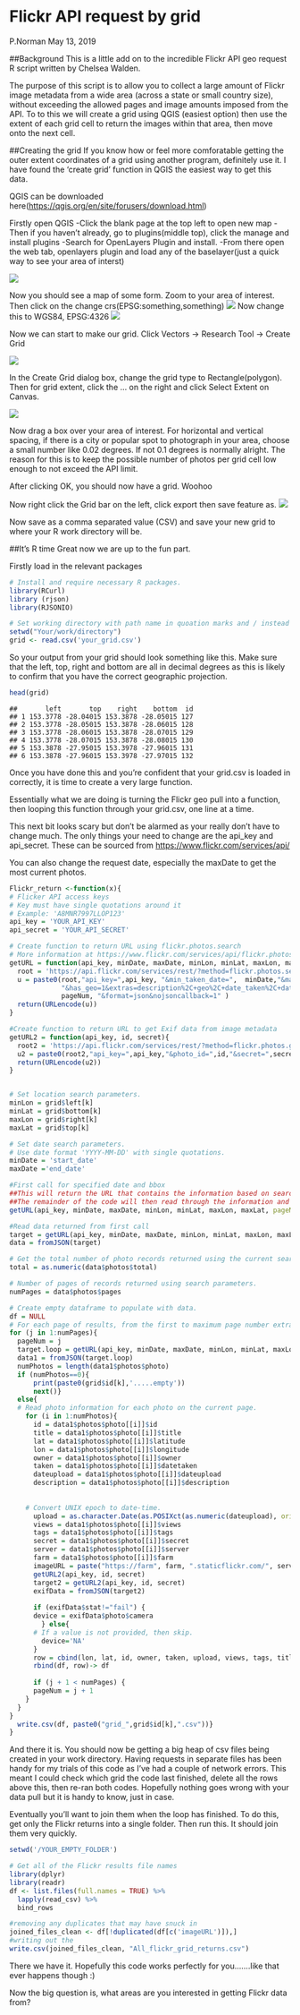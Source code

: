 Flickr API request by grid
================
P.Norman
May 13, 2019

\#\#Background This is a little add on to the incredible Flickr API geo
request R script written by Chelsea Walden.

The purpose of this script is to allow you to collect a large amount of
Flickr image metadata from a wide area (across a state or small country
size), without exceeding the allowed pages and image amounts imposed
from the API. To to this we will create a grid using QGIS (easiest
option) then use the extent of each grid cell to return the images
within that area, then move onto the next cell.

\#\#Creating the grid If you know how or feel more comforatable getting
the outer extent coordinates of a grid using another program, definitely
use it. I have found the ‘create grid’ function in QGIS the easiest way
to get this data.

QGIS can be downloaded
here(<https://qgis.org/en/site/forusers/download.html>)

Firstly open QGIS -Click the blank page at the top left to open new map
-Then if you haven’t already, go to plugins(middle top), click the
manage and install plugins -Search for OpenLayers Plugin and install.
-From there open the web tab, openlayers plugin and load any of the
baselayer(just a quick way to see your area of interst)

![](E:/PhD_files/Scripts/R/API_pulls/Grid_trial/OpenLayers.png)

Now you should see a map of some form. Zoom to your area of interest.
Then click on the change crs(EPSG:something,something)
![](E:/PhD_files/Scripts/R/API_pulls/Grid_trial/change_crs.png) Now
change this to WGS84, EPSG:4326
![](E:/PhD_files/Scripts/R/API_pulls/Grid_trial/changing_crs.png)

Now we can start to make our grid. Click Vectors -\> Research Tool -\>
Create Grid

![](E:/PhD_files/Scripts/R/API_pulls/Grid_trial/create_grid.png)

In the Create Grid dialog box, change the grid type to
Rectangle(polygon). Then for grid extent, click the … on the right and
click Select Extent on Canvas.

![](E:/PhD_files/Scripts/R/API_pulls/Grid_trial/Select_on_canvas.png)

Now drag a box over your area of interest. For horizontal and vertical
spacing, if there is a city or popular spot to photograph in your area,
choose a small number like 0.02 degrees. If not 0.1 degrees is normally
alright. The reason for this is to keep the possible number of photos
per grid cell low enough to not exceed the API limit.

After clicking OK, you should now have a grid. Woohoo

Now right click the Grid bar on the left, click export then save feature
as. ![](E:/PhD_files/Scripts/R/API_pulls/Grid_trial/Save_as.png)

Now save as a comma separated value (CSV) and save your new grid to
where your R work directory will be.

\#\#It’s R time Great now we are up to the fun part.

Firstly load in the relevant packages

``` r
# Install and require necessary R packages.
library(RCurl) 
library (rjson)
library(RJSONIO)

# Set working directory with path name in quoation marks and / instead of \
setwd("Your/work/directory")
grid <- read.csv('your_grid.csv')
```

So your output from your grid should look something like this. Make sure
that the left, top, right and bottom are all in decimal degrees as this
is likely to confirm that you have the correct geographic projection.

``` r
head(grid)
```

    ##       left       top    right    bottom  id
    ## 1 153.3778 -28.04015 153.3878 -28.05015 127
    ## 2 153.3778 -28.05015 153.3878 -28.06015 128
    ## 3 153.3778 -28.06015 153.3878 -28.07015 129
    ## 4 153.3778 -28.07015 153.3878 -28.08015 130
    ## 5 153.3878 -27.95015 153.3978 -27.96015 131
    ## 6 153.3878 -27.96015 153.3978 -27.97015 132

Once you have done this and you’re confident that your grid.csv is
loaded in correctly, it is time to create a very large function.

Essentially what we are doing is turning the Flickr geo pull into a
function, then looping this function through your grid.csv, one line at
a time.

This next bit looks scary but don’t be alarmed as your really don’t have
to change much. The only things your need to change are the api\_key and
api\_secret. These can be sourced from
<https://www.flickr.com/services/api/>

You can also change the request date, especially the maxDate to get the
most current photos.

``` r
Flickr_return <-function(x){
# Flicker API access keys 
# Key must have single quotations around it
# Example: 'A8MNR7997LLOP123'
api_key = 'YOUR_API_KEY'
api_secret = 'YOUR_API_SECRET'

# Create function to return URL using flickr.photos.search 
# More information at https://www.flickr.com/services/api/flickr.photos.search.html
getURL = function(api_key, minDate, maxDate, minLon, minLat, maxLon, maxLat, pageNum){
  root = 'https://api.flickr.com/services/rest/?method=flickr.photos.search&'
  u = paste0(root,"api_key=",api_key, "&min_taken_date=",  minDate,"&max_taken_date=", maxDate,"&bbox=", minLon,"%2C+", minLat, "%2C+", maxLon, "%2C+", maxLat,
             "&has_geo=1&extras=description%2C+geo%2C+date_taken%2C+date_upload%2C+views%2C+tags%2c+url_o&per_page=250&page=",
             pageNum, "&format=json&nojsoncallback=1" )
  return(URLencode(u))
}

#Create function to return URL to get Exif data from image metadata
getURL2 = function(api_key, id, secret){
  root2 = 'https://api.flickr.com/services/rest/?method=flickr.photos.getExif&'
  u2 = paste0(root2,"api_key=",api_key,"&photo_id=",id,"&secret=",secret,"&format=json&nojsoncallback=1" )
  return(URLencode(u2))
}


# Set location search parameters. 
minLon = grid$left[k]
minLat = grid$bottom[k]
maxLon = grid$right[k]
maxLat = grid$top[k]

# Set date search parameters.
# Use date format 'YYYY-MM-DD' with single quotations. 
minDate = 'start_date'
maxDate ='end_date'

#First call for specified date and bbox
##This will return the URL that contains the information based on search variables above
##The remainder of the code will then read through the information and write it to a data frame
getURL(api_key, minDate, maxDate, minLon, minLat, maxLon, maxLat, pageNum=1)

#Read data returned from first call 
target = getURL(api_key, minDate, maxDate, minLon, minLat, maxLon, maxLat, pageNum=1)
data = fromJSON(target)

# Get the total number of photo records returned using the current search parameters.
total = as.numeric(data$photos$total) 

# Number of pages of records returned using search parameters.
numPages = data$photos$pages 

# Create empty dataframe to populate with data.
df = NULL 
# For each page of results, from the first to maximum page number extract photo information.
for (j in 1:numPages){  
  pageNum = j 
  target.loop = getURL(api_key, minDate, maxDate, minLon, minLat, maxLon, maxLat, pageNum)
  data1 = fromJSON(target.loop)
  numPhotos = length(data1$photos$photo)
  if (numPhotos==0){
      print(paste0(grid$id[k],'.....empty'))
      next()}
  else{
  # Read photo information for each photo on the current page.
    for (i in 1:numPhotos){ 
      id = data1$photos$photo[[i]]$id
      title = data1$photos$photo[[i]]$title
      lat = data1$photos$photo[[i]]$latitude
      lon = data1$photos$photo[[i]]$longitude
      owner = data1$photos$photo[[i]]$owner
      taken = data1$photos$photo[[i]]$datetaken
      dateupload = data1$photos$photo[[i]]$dateupload
      description = data1$photos$photo[[i]]$description
    
    
    # Convert UNIX epoch to date-time.
      upload = as.character.Date(as.POSIXct(as.numeric(dateupload), origin="1970-01-01"))
      views = data1$photos$photo[[i]]$views
      tags = data1$photos$photo[[i]]$tags
      secret = data1$photos$photo[[i]]$secret
      server = data1$photos$photo[[i]]$server 
      farm = data1$photos$photo[[i]]$farm
      imageURL = paste("https://farm", farm, ".staticflickr.com/", server, "/", id, "_", secret, ".jpg", sep="")
      getURL2(api_key, id, secret)
      target2 = getURL2(api_key, id, secret)
      exifData = fromJSON(target2)
    
      if (exifData$stat!="fail") {
      device = exifData$photo$camera
        } else{
      # If a value is not provided, then skip.
        device='NA'
      }
      row = cbind(lon, lat, id, owner, taken, upload, views, tags, title,description, imageURL, device)
      rbind(df, row)-> df
    
      if (j + 1 < numPages) {
      pageNum = j + 1
    }     
  }
}
  write.csv(df, paste0("grid_",grid$id[k],".csv"))}
}
```

And there it is. You should now be getting a big heap of csv files being
created in your work directory. Having requests in separate files has
been handy for my trials of this code as I’ve had a couple of network
errors. This meant I could check which grid the code last finished,
delete all the rows above this, then re-ran both codes. Hopefully
nothing goes wrong with your data pull but it is handy to know, just in
case.

Eventually you’ll want to join them when the loop has finished. To do
this, get only the Flickr returns into a single folder. Then run this.
It should join them very quickly.

``` r
setwd('/YOUR_EMPTY_FOLDER')

# Get all of the Flickr results file names
library(dplyr)
library(readr)
df <- list.files(full.names = TRUE) %>% 
  lapply(read_csv) %>% 
  bind_rows 

#removing any duplicates that may have snuck in
joined_files_clean <- df[!duplicated(df[c('imageURL')]),]
#writing out the 
write.csv(joined_files_clean, "All_flickr_grid_returns.csv")
```

There we have it. Hopefully this code works perfectly for you…….like
that ever happens though :)

Now the big question is, what areas are you interested in getting Flickr
data from?

